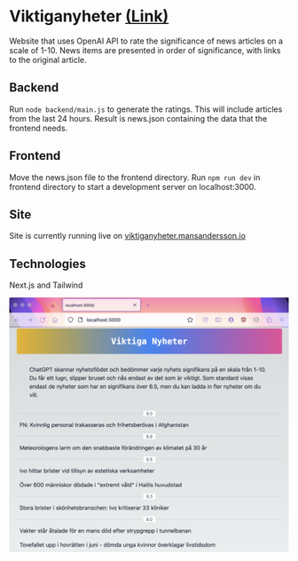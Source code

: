 # Viktiganyheter [(Link)](https://viktiganyheter.mansandersson.io)

Website that uses OpenAI API to rate the significance of news articles on a scale of 1-10.
News items are presented in order of significance, with links to the original article.

## Backend
Run `node backend/main.js` to generate the ratings. This will include articles from the last 24 hours.
Result is news.json containing the data that the frontend needs.

## Frontend
Move the news.json file to the frontend directory. Run `npm run dev` in frontend directory to start a development server on localhost:3000.

## Site
Site is currently running live on [viktiganyheter.mansandersson.io](https://viktiganyheter.mansandersson.io)

## Technologies
Next.js and Tailwind

![Screenshot of the website](screenshot.png)

